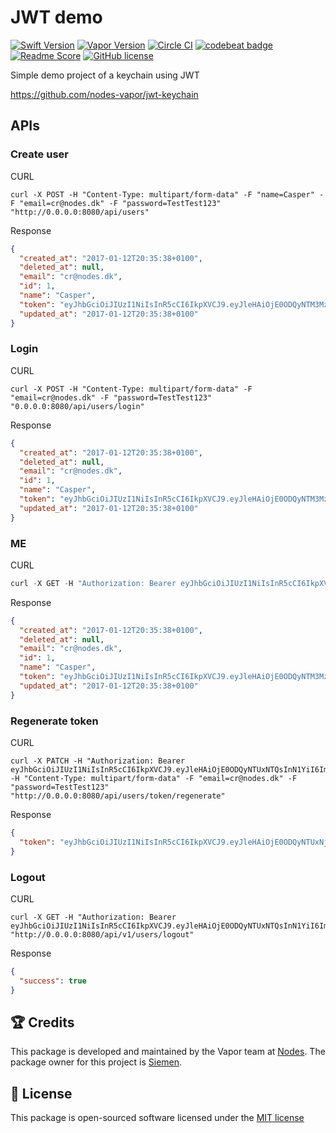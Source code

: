 # JWT demo
[![Swift Version](https://img.shields.io/badge/Swift-3-brightgreen.svg)](http://swift.org)
[![Vapor Version](https://img.shields.io/badge/Vapor-1-F6CBCA.svg)](http://vapor.codes)
[![Circle CI](https://circleci.com/gh/nodes-vapor/jwt-keychain-demo/tree/master.svg?style=shield)](https://circleci.com/gh/nodes-vapor/jwt-keychain-demo)
[![codebeat badge](https://codebeat.co/badges/4654d3cd-633f-450c-8d19-91700b66fffe)](https://codebeat.co/projects/github-com-nodes-vapor-jwt-keychain-demo-master)
[![Readme Score](http://readme-score-api.herokuapp.com/score.svg?url=https://github.com/nodes-vapor/jwt-keychain-demo)](http://clayallsopp.github.io/readme-score?url=https://github.com/nodes-vapor/jwt-keychain-demo)
[![GitHub license](https://img.shields.io/badge/license-MIT-blue.svg)](https://raw.githubusercontent.com/nodes-vapor/jwt-keychain-demo/master/LICENSE)


Simple demo project of a keychain using JWT

https://github.com/nodes-vapor/jwt-keychain

## APIs

### Create user
CURL
```
curl -X POST -H "Content-Type: multipart/form-data" -F "name=Casper" -F "email=cr@nodes.dk" -F "password=TestTest123" "http://0.0.0.0:8080/api/users"
```
Response
```json
{
  "created_at": "2017-01-12T20:35:38+0100",
  "deleted_at": null,
  "email": "cr@nodes.dk",
  "id": 1,
  "name": "Casper",
  "token": "eyJhbGciOiJIUzI1NiIsInR5cCI6IkpXVCJ9.eyJleHAiOjE0ODQyNTM3MzIsInN1YiI6Im51bWJlcigxKSJ9.06X3LOa20U/Ezpo4qdKbFHd5xjqBBtM+Pfkjob+Fyqk=",
  "updated_at": "2017-01-12T20:35:38+0100"
}
```

### Login
CURL
```
curl -X POST -H "Content-Type: multipart/form-data" -F "email=cr@nodes.dk" -F "password=TestTest123" "0.0.0.0:8080/api/users/login"
```
Response
```json
{
  "created_at": "2017-01-12T20:35:38+0100",
  "deleted_at": null,
  "email": "cr@nodes.dk",
  "id": 1,
  "name": "Casper",
  "token": "eyJhbGciOiJIUzI1NiIsInR5cCI6IkpXVCJ9.eyJleHAiOjE0ODQyNTM3MzIsInN1YiI6Im51bWJlcigxKSJ9.06X3LOa20U/Ezpo4qdKbFHd5xjqBBtM+Pfkjob+Fyqk=",
  "updated_at": "2017-01-12T20:35:38+0100"
}
```

### ME
CURL
```swift
curl -X GET -H "Authorization: Bearer eyJhbGciOiJIUzI1NiIsInR5cCI6IkpXVCJ9.eyJleHAiOjE0ODQyNTUwNDMsInN1YiI6Im51bWJlcigxKSJ9.KPCnzpGInmuOoByGoIJ/mfiAmnQjgpVYQLmZo6DYjI4=" "http://0.0.0.0:8080/api/users/me"
```

Response
```json
{
  "created_at": "2017-01-12T20:35:38+0100",
  "deleted_at": null,
  "email": "cr@nodes.dk",
  "id": 1,
  "name": "Casper",
  "token": "eyJhbGciOiJIUzI1NiIsInR5cCI6IkpXVCJ9.eyJleHAiOjE0ODQyNTM3MzIsInN1YiI6Im51bWJlcigxKSJ9.06X3LOa20U/Ezpo4qdKbFHd5xjqBBtM+Pfkjob+Fyqk=",
  "updated_at": "2017-01-12T20:35:38+0100"
}
```

### Regenerate token
CURL
```
curl -X PATCH -H "Authorization: Bearer eyJhbGciOiJIUzI1NiIsInR5cCI6IkpXVCJ9.eyJleHAiOjE0ODQyNTUxNTQsInN1YiI6Im51bWJlcigxKSJ9./62Xg5sZvVIbM12wvzhmjins35x9+kZqyvDWlKk/j1c=" -H "Content-Type: multipart/form-data" -F "email=cr@nodes.dk" -F "password=TestTest123" "http://0.0.0.0:8080/api/users/token/regenerate"
```

Response
```json
{
  "token": "eyJhbGciOiJIUzI1NiIsInR5cCI6IkpXVCJ9.eyJleHAiOjE0ODQyNTUxNjUsInN1YiI6Im51bWJlcigxKSJ9.MBshiGEcOzonAEvxbf5OFDOU2lpXMBICEVpjtj7bjVQ="
}
```

### Logout
CURL
```
curl -X GET -H "Authorization: Bearer eyJhbGciOiJIUzI1NiIsInR5cCI6IkpXVCJ9.eyJleHAiOjE0ODQyNTUxNTQsInN1YiI6Im51bWJlcigxKSJ9./62Xg5sZvVIbM12wvzhmjins35x9+kZqyvDWlKk/j1c=" "http://0.0.0.0:8080/api/v1/users/logout"
```

Response
```json
{
  "success": true
}
```


## 🏆 Credits

This package is developed and maintained by the Vapor team at [Nodes](https://www.nodesagency.com).
The package owner for this project is [Siemen](https://github.com/siemensikkema/).


## 📄 License

This package is open-sourced software licensed under the [MIT license](http://opensource.org/licenses/MIT)
